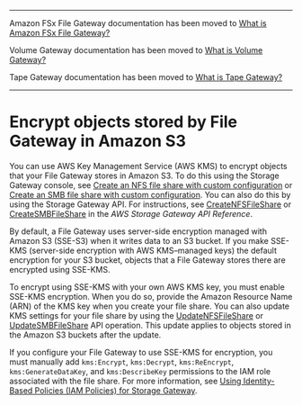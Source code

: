 --------

Amazon FSx File Gateway documentation has been moved to [What is Amazon FSx File Gateway?](https://docs.aws.amazon.com/filegateway/latest/filefsxw/WhatIsStorageGateway.html)

Volume Gateway documentation has been moved to [What is Volume Gateway?](https://docs.aws.amazon.com/storagegateway/latest/vgw/WhatIsStorageGateway.html)

Tape Gateway documentation has been moved to [What is Tape Gateway?](https://docs.aws.amazon.com/storagegateway/latest/tgw/WhatIsStorageGateway.html)

--------

# Encrypt objects stored by File Gateway in Amazon S3<a name="encrypt-objects-stored-by-file-gateway-in-amazon-s3"></a>

You can use AWS Key Management Service \(AWS KMS\) to encrypt objects that your File Gateway stores in Amazon S3\. To do this using the Storage Gateway console, see [Create an NFS file share with custom configuration](CreatingAnNFSFileShare.md) or [Create an SMB file share with custom configuration](CreatingAnSMBFileShare.md)\. You can also do this by using the Storage Gateway API\. For instructions, see [CreateNFSFileShare](https://docs.aws.amazon.com/storagegateway/latest/APIReference/API_CreateNFSFileShare.html) or [CreateSMBFileShare](https://docs.aws.amazon.com/storagegateway/latest/APIReference/API_CreateSMBFileShare.html) in the *AWS Storage Gateway API Reference*\.

By default, a File Gateway uses server\-side encryption managed with Amazon S3 \(SSE\-S3\) when it writes data to an S3 bucket\. If you make SSE\-KMS \(server\-side encryption with AWS KMS–managed keys\) the default encryption for your S3 bucket, objects that a File Gateway stores there are encrypted using SSE\-KMS\.

To encrypt using SSE\-KMS with your own AWS KMS key, you must enable SSE\-KMS encryption\. When you do so, provide the Amazon Resource Name \(ARN\) of the KMS key when you create your file share\. You can also update KMS settings for your file share by using the [UpdateNFSFileShare](https://docs.aws.amazon.com/storagegateway/latest/APIReference/API_UpdateNFSFileShare.html) or [UpdateSMBFileShare](https://docs.aws.amazon.com/storagegateway/latest/APIReference/API_UpdateSMBFileShare.html) API operation\. This update applies to objects stored in the Amazon S3 buckets after the update\.

If you configure your File Gateway to use SSE\-KMS for encryption, you must manually add `kms:Encrypt`, `kms:Decrypt`, `kms:ReEncrypt`, `kms:GenerateDataKey`, and `kms:DescribeKey` permissions to the IAM role associated with the file share\. For more information, see [Using Identity\-Based Policies \(IAM Policies\) for Storage Gateway](https://docs.aws.amazon.com/filegateway/latest/files3/using-identity-based-policies.html)\.